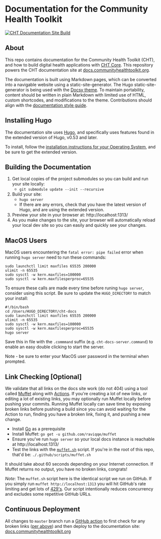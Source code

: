 # Documentation for the Community Health Toolkit

[![CHT Documentation Site Build](https://github.com/medic/cht-docs/workflows/CHT%20Documentation%20Site%20Build/badge.svg)](https://github.com/medic/cht-docs/actions)

## About

This repo contains documentation for the Community Health Toolkit (CHT), and how to build digital health applications with [CHT Core](https://github.com/medic/cht-core). This repository powers the CHT documentation site at [docs.communityhealthtoolkit.org](https://docs.communityhealthtoolkit.org).

The documentation is built using Markdown pages, which can be converted into a navigable website using a static-site-generator. The Hugo static-site-generator is being used with the [Docsy theme](https://themes.gohugo.io/docsy/). To maintain portability, content should be written in plain Markdown with limited use of HTML, custom shortcodes, and modifications to the theme. Contributions should align with the [documentation style guide](https://docs.communityhealthtoolkit.org/contribute/docs/style-guide/).

## Installing Hugo

The documentation site uses [Hugo](https://gohugo.io/), and specifically uses features found in the extended version of Hugo, v0.53 and later.

To install, follow the [installation instructions for your Operating System](https://gohugo.io/getting-started/installing/), and be sure to get the extended version.

## Building the Documentation

1. Get local copies of the project submodules so you can build and run your site locally:
   - `git submodule update --init --recursive`
1. Build your site:
   - `hugo server`
   - If there are any errors, check that you have the latest version of Hugo, and are using the extended version.
1. Preview your site in your browser at: http://localhost:1313/
1. As you make changes to the site, your browser will automatically reload your local dev site so you can easily and quickly see your changes. 

## MacOS Users

MacOS users encountering the `fatal error: pipe failed` error when running `hugo server` need to run these commands:

```shell
sudo launchctl limit maxfiles 65535 200000
ulimit -n 65535
sudo sysctl -w kern.maxfiles=100000
sudo sysctl -w kern.maxfilesperproc=65535
```

To ensure these calls are made every time before runing `hugo server`, consider using this script. Be sure to update the `HUGO_DIRECTORY` to match your install:

```shell
#!/bin/bash
cd /Users/HUGO_DIRECTORY/cht-docs
sudo launchctl limit maxfiles 65535 200000
ulimit -n 65535
sudo sysctl -w kern.maxfiles=100000
sudo sysctl -w kern.maxfilesperproc=65535
hugo server
```

Save this in file with the `.commmand` suffix (e.g. `cht-docs-server.command`) to enable an easy double clicking to start the server. 

Note - be sure to enter your MacOS user password in the terminal when prompted. 

## Link Checking [Optional]

We validate that all links on the docs site work (do not 404) using a tool called [Muffet](https://github.com/raviqqe/muffet) along with [Actions](https://github.com/features/actions). If you're creating a lot of new links, or editing a lot of existing links, you may optionally run Muffet locally before pushing your commits. Running Muffet locally can save time by exposing broken links before pushing a build since you can avoid waiting for the Action to run, finding you have a broken link, fixing it, and pushing a new change.

  - Install [Go](https://golang.org/doc/install) as a prerequisite 
  - Install Muffet: `go get -u github.com/raviqqe/muffet`
  - Ensure you've run `hugo server` so your local docs instance is reachable at http://localhost:1313/
  - Test the links with the [`muffet.sh`](https://github.com/medic/cht-docs/blob/master/.github/scripts/muffet.sh) script.  If you're in the root of this repo, that'd be: `./.github/scripts/muffet.sh` 
  
It should take about 60 seconds depending on your Internet connection. If Muffet returns no output, you have no broken links, congrats! 

_Note_: The `muffet.sh` script here is the identical script we run on GitHub. If you simply run `muffet http://localhost:1313` you will hit GitHub's rate limiting and get lots of [429's](https://developer.mozilla.org/en-US/docs/Web/HTTP/Status/429). Our script intentionally reduces concurrency and excludes some repetitive GitHub URLs.

## Continuous Deployment

All changes to `master` branch run a [GitHub action](.github/workflows/ci.yml) to first check for any broken links ([per above](#link-checking-optional)) and then deploy to the documentation site: [docs.communityhealthtoolkit.org](https://docs.communityhealthtoolkit.org)
